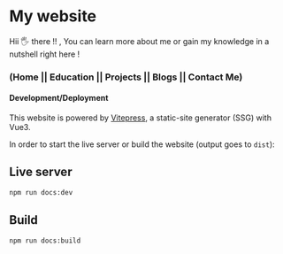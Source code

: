 # My website

 
Hii 🖐️ there !!  , You can learn more about me or gain my knowledge in a nutshell right here !
### (Home || Education || Projects || Blogs || Contact Me) 

#### Development/Deployment

This website is powered by [Vitepress](https://vitepress.vuejs.org), a static-site generator (SSG) with Vue3.

In order to start the live server or build the website (output goes to `dist`):

## Live server
```bash
npm run docs:dev
```
## Build
```sh
npm run docs:build
```
